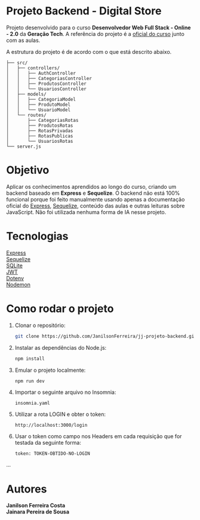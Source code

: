 # Projeto Backend - Digital Store

Projeto desenvolvido para o curso **Desenvolvedor Web Full Stack - Online - 2.0** da **Geração Tech**. A referência do projeto é a [oficial do curso](https://github.com/digitalcollegebr/projeto-backend) junto com as aulas.

A estrutura do projeto é de acordo com o que está descrito abaixo.

```
├── src/
│   ├── controllers/
│   │   ├── AuthController
│   │   ├── CategoriasController
│   │   ├── ProdutosController
│   │   └── UsuariosController
│   ├── models/
│   │   ├── CategoriaModel
│   │   ├── ProdutoModel
│   │   └── UsuarioModel
│   └── routes/
│       ├── CategoriasRotas
│       ├── ProdutosRotas
│       ├── RotasPrivadas
│       ├── RotasPublicas
│       └── UsuariosRotas
└── server.js
```

# Objetivo

Aplicar os conhecimentos aprendidos ao longo do curso, criando um backend baseado em **Express** e **Sequelize**. O backend não está 100% funcional porque foi feito manualmente usando apenas a documentação oficial do [Express](https://expressjs.com/pt-br/5x/api.html), [Sequelize](https://sequelize.org/docs/v6/category/core-concepts/), conteúdo das aulas e outras leituras sobre JavaScript. Não foi utilizada nenhuma forma de IA nesse projeto.

# Tecnologias

[Express](https://expressjs.com/)<br />
[Sequelize](https://sequelize.org/)<br />
[SQLite](https://sqlite.org/)<br />
[JWT](https://www.npmjs.com/package/jsonwebtoken)<br />
[Dotenv](https://www.npmjs.com/package/dotenv)<br />
[Nodemon](https://www.npmjs.com/package/nodemon)

# Como rodar o projeto

1. Clonar o repositório:
   ```bash
   git clone https://github.com/JanilsonFerreira/jj-projeto-backend.git
   ```

2. Instalar as dependências do Node.js:
   ```bash
   npm install
   ```

3. Emular o projeto localmente:
   ```bash
   npm run dev
   ```
   
4. Importar o seguinte arquivo no Insomnia:
   ```
   insomnia.yaml
   ```
5. Utilizar a rota LOGIN e obter o token:
   ```
   http://localhost:3000/login
   ```
6. Usar o token como campo nos Headers em cada requisição que for testada da seguinte forma:
   ```
   token: TOKEN-OBTIDO-NO-LOGIN
   ```

...

# Autores

**Janilson Ferreira Costa**<br />
**Jainara Pereira de Sousa**

